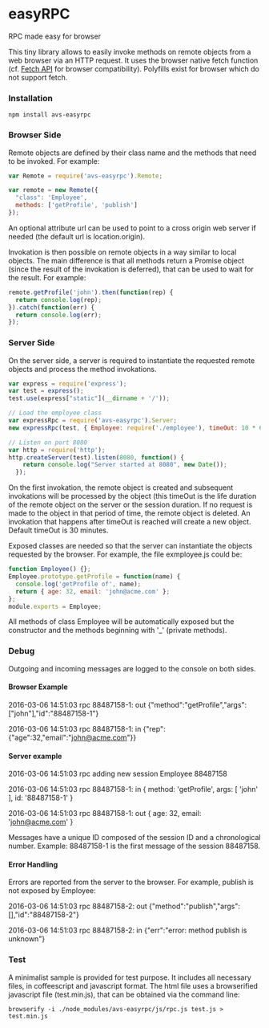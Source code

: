 # easyRPC
RPC made easy for browser

This tiny library allows to easily invoke methods on remote objects from a web browser via an HTTP request. It uses the browser native fetch function (cf. [Fetch API](https://developer.mozilla.org/en/docs/Web/API/Fetch_API "Fetch API") for browser compatibility). Polyfills exist for browser which do not support fetch.

### Installation
`npm install avs-easyrpc`

### Browser Side
Remote objects are defined by their class name and the methods that need to be invoked. For example:

```javascript
var Remote = require('avs-easyrpc').Remote;

var remote = new Remote({
  "class": 'Employee',
  methods: ['getProfile', 'publish']
});
```
An optional attribute url can be used to point to a cross origin web server if needed (the default url is location.origin).

Invokation is then possible on remote objects in a way similar to local objects. The main difference is that all methods return a Promise object (since the result of the invokation is deferred), that can be used to wait for the result. For example:

```javascript
remote.getProfile('john').then(function(rep) {
  return console.log(rep);
}).catch(function(err) {
  return console.log(err);
});
```
### Server Side
On the server side, a server is required to instantiate the requested remote objects and process the method invokations.

```javascript
var express = require('express');
var test = express();
test.use(express["static"](__dirname + '/'));

// Load the employee class
var expressRpc = require('avs-easyrpc').Server;
new expressRpc(test, { Employee: require('./employee'), timeOut: 10 * 60 * 1000 });

// Listen on port 8080
var http = require('http');
http.createServer(test).listen(8080, function() {
    return console.log("Server started at 8080", new Date());
  });
```  
On the first invokation, the remote object is created and subsequent invokations will be processed by the object (this timeOut is the life duration of the remote object on the server or the session duration. If no request is made to the object in that period of time, the remote object is deleted. An invokation that happens after timeOut is reached will create a new object. Default timeOut is 30 minutes.

Exposed classes are needed so that the server can instantiate the objects requested by the browser. For example, the file exmployee.js could be:

```javascript
function Employee() {};
Employee.prototype.getProfile = function(name) {
  console.log('getProfile of', name);
  return { age: 32, email: 'john@acme.com' };
};
module.exports = Employee;
```
All methods of class Employee will be automatically exposed but the constructor and the methods beginning with '_' (private methods).

### Debug
Outgoing and incoming messages are logged to the console on both sides.

#### Browser Example

2016-03-06 14:51:03 rpc 88487158-1: out {"method":"getProfile","args":["john"],"id":"88487158-1"}

2016-03-06 14:51:03 rpc 88487158-1: in {"rep":{"age":32,"email":"john@acme.com"}}

#### Server example

2016-03-06 14:51:03 rpc adding new session Employee 88487158

2016-03-06 14:51:03 rpc 88487158-1: in { method: 'getProfile', args: [ 'john' ], id: '88487158-1' }

2016-03-06 14:51:03 rpc 88487158-1: out { age: 32, email: 'john@acme.com' }

Messages have a unique ID composed of the session ID and a chronological number. Example: 88487158-1 is the first message of the session 88487158.

#### Error Handling

Errors are reported from the server to the browser. For example, publish is not exposed by Employee:

2016-03-06 14:51:03 rpc 88487158-2: out {"method":"publish","args":[],"id":"88487158-2"}

2016-03-06 14:51:03 rpc 88487158-2: in {"err":"error: method publish is unknown"}

### Test
A minimalist sample is provided for test purpose. It includes all necessary files, in coffeescript and javascript format. The html file uses a browserified javascript file (test.min.js), that can be obtained via the command line:

`browserify -i ./node_modules/avs-easyrpc/js/rpc.js test.js > test.min.js`
